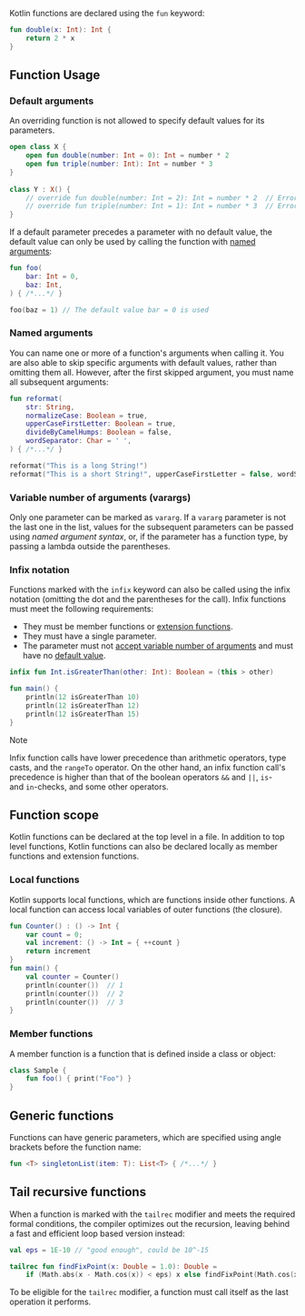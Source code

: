 Kotlin functions are declared using the `fun` keyword:

```kotlin
fun double(x: Int): Int {
    return 2 * x
}
```

## Function Usage

### Default arguments
An overriding function is not allowed to specify default values for its parameters.
```kotlin
open class X {  
    open fun double(number: Int = 0): Int = number * 2  
    open fun triple(number: Int): Int = number * 3  
}  
  
class Y : X() {  
    // override fun double(number: Int = 2): Int = number * 2  // Error
    // override fun triple(number: Int = 1): Int = number * 3  // Error
}
```

If a default parameter precedes a parameter with no default value, the default value can only be used by calling the function with [named arguments](https://kotlinlang.org/docs/functions.html#named-arguments):
```kotlin
fun foo(
    bar: Int = 0,
    baz: Int,
) { /*...*/ }

foo(baz = 1) // The default value bar = 0 is used
```

### Named arguments
You can name one or more of a function's arguments when calling it.
You are also able to skip specific arguments with default values, rather than omitting them all. However, after the first skipped argument, you must name all subsequent arguments:
```kotlin
fun reformat(
    str: String,
    normalizeCase: Boolean = true,
    upperCaseFirstLetter: Boolean = true,
    divideByCamelHumps: Boolean = false,
    wordSeparator: Char = ' ',
) { /*...*/ }

reformat("This is a long String!")
reformat("This is a short String!", upperCaseFirstLetter = false, wordSeparator = '_')
```

### Variable number of arguments (varargs)
Only one parameter can be marked as `vararg`. 
If a `vararg` parameter is not the last one in the list, values for the subsequent parameters can be passed using *named argument syntax*, or, if the parameter has a function type, by passing a lambda outside the parentheses.

### Infix notation
Functions marked with the `infix` keyword can also be called using the infix notation (omitting the dot and the parentheses for the call).
Infix functions must meet the following requirements:
- They must be member functions or [extension functions](https://kotlinlang.org/docs/extensions.html).
- They must have a single parameter.
- The parameter must not [accept variable number of arguments](https://kotlinlang.org/docs/functions.html#variable-number-of-arguments-varargs) and must have no [default value](https://kotlinlang.org/docs/functions.html#default-arguments).

```kotlin
infix fun Int.isGreaterThan(other: Int): Boolean = (this > other)

fun main() {
	println(12 isGreaterThan 10)  
	println(12 isGreaterThan 12)  
	println(12 isGreaterThan 15)
}
```
> [!note]
> Infix function calls have lower precedence than arithmetic operators, type casts, and the `rangeTo` operator. 
> On the other hand, an infix function call's precedence is higher than that of the boolean operators `&&` and `||`, `is`- and `in`-checks, and some other operators.


## Function scope
Kotlin functions can be declared at the top level in a file. In addition to top level functions, Kotlin functions can also be declared locally as member functions and extension functions.
### Local functions
Kotlin supports local functions, which are functions inside other functions. A local function can access local variables of outer functions (the closure).
```kotlin
fun Counter() : () -> Int {  
    var count = 0;  
    val increment: () -> Int = { ++count }  
    return increment  
}
fun main() {
	val counter = Counter()  
	println(counter())  // 1
	println(counter())  // 2
	println(counter())  // 3
}
```

### Member functions
A member function is a function that is defined inside a class or object:
```kotlin
class Sample {
    fun foo() { print("Foo") }
}
```

## Generic functions
Functions can have generic parameters, which are specified using angle brackets before the function name:
```kotlin
fun <T> singletonList(item: T): List<T> { /*...*/ }
```


## Tail recursive functions
When a function is marked with the `tailrec` modifier and meets the required formal conditions, the compiler optimizes out the recursion, leaving behind a fast and efficient loop based version instead:
```kotlin
val eps = 1E-10 // "good enough", could be 10^-15

tailrec fun findFixPoint(x: Double = 1.0): Double =
    if (Math.abs(x - Math.cos(x)) < eps) x else findFixPoint(Math.cos(x))
```

To be eligible for the `tailrec` modifier, a function must call itself as the last operation it performs.